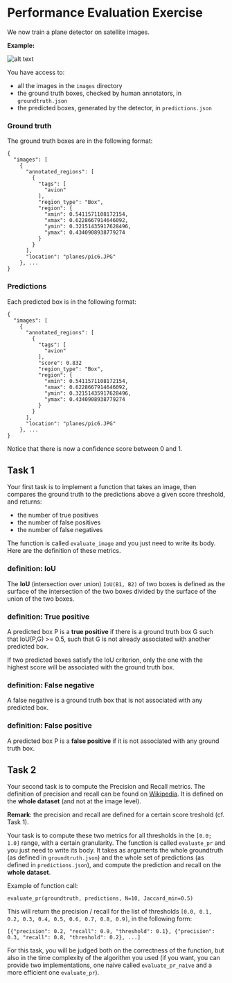# Performance Evaluation Exercise

We now train a plane detector on satellite images.

**Example:**

![alt text](https://storage.googleapis.com/dp-missions/hiring-sa/plane.png "Single axle trees")

You have access to:
- all the images in the `images` directory
- the ground truth boxes, checked by human annotators, in `groundtruth.json`
- the predicted boxes, generated by the detector, in `predictions.json`

### Ground truth

The ground truth boxes are in the following format:
```
{
  "images": [
    {
      "annotated_regions": [
        {
          "tags": [
            "avion"
          ],
          "region_type": "Box",
          "region": {
            "xmin": 0.5411571108172154,
            "xmax": 0.6228667914646092,
            "ymin": 0.32151435917628496,
            "ymax": 0.4340908938779274
          }
        }
      ],
      "location": "planes/pic6.JPG"
    }, ...
}
```


### Predictions

Each predicted box is in the following format:
```
{
  "images": [
    {
      "annotated_regions": [
        {
          "tags": [
            "avion"
          ],
          "score": 0.832
          "region_type": "Box",
          "region": {
            "xmin": 0.5411571108172154,
            "xmax": 0.6228667914646092,
            "ymin": 0.32151435917628496,
            "ymax": 0.4340908938779274
          }
        }
      ],
      "location": "planes/pic6.JPG"
    }, ...
}
```

Notice that there is now a confidence score between 0 and 1.

## Task 1

Your first task is to implement a function that takes an image, then compares the ground truth to the
predictions above a given score threshold, and returns:
- the number of true positives
- the number of false positives
- the number of false negatives

The function is called `evaluate_image` and you just need to write its body. Here are the definition of these metrics.

### definition: IoU

The **IoU** (intersection over union) `IoU(B1, B2)` of two boxes is defined as the surface of the intersection of the two boxes divided by the surface of the union of the two boxes.

### definition: True positive

A predicted box P is a **true positive** if there is a ground truth box G such that IoU(P,G) >= 0.5, such that G is not already associated with another predicted box.

If two predicted boxes satisfy the IoU criterion, only the one with the highest score will be associated with the ground truth box.

### definition: False negative

A false negative is a ground truth box that is not associated with any predicted box.

### definition: False positive

A predicted box P is a **false positive** if it is not associated with any ground truth box.


## Task 2

Your second task is to compute the Precision and Recall metrics. The definition of precision and recall can be found on [Wikipedia](https://en.wikipedia.org/wiki/Precision_and_recall). It is defined on the __whole dataset__ (and not at the image level).

**Remark**: the precision and recall are defined for a certain score treshold (cf. Task 1).

Your task is to compute these two metrics for all thresholds in the `[0.0; 1.0]` range, with a certain granularity. The function is called `evaluate_pr` and you just need to write its body. It takes as arguments the whole groundtruth (as defined in `groundtruth.json`) and the whole set of predictions (as defined in `predictions.json`), and compute the prediction and recall on the __whole dataset__.

Example of function call:
```
evaluate_pr(groundtruth, predictions, N=10, Jaccard_min=0.5)
```

This will return the precision / recall for the list of thresholds `[0.0, 0.1, 0.2, 0.3, 0.4, 0.5, 0.6, 0.7, 0.8, 0.9]`, in the following form:

```
[{"precision": 0.2, "recall": 0.9, "threshold": 0.1}, {"precision": 0.3, "recall": 0.8, "threshold": 0.2}, ...]
```

For this task, you will be judged both on the correctness of the function, but also in the time complexity of the algorithm you used (if you want, you can provide two implementations, one naive called `evaluate_pr_naive` and a more efficient one `evaluate_pr`).

